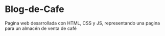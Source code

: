 # Blog-de-Cafe
Pagina web desarrollada con HTML, CSS y JS, representando una pagina para un almacén de venta de café
